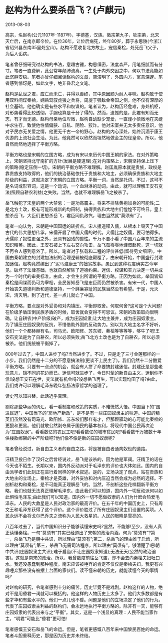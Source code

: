 # 赵构为什么要杀岳飞？(卢麒元)

2013-08-03

高宗，名赵构(公元1107年-1187年)，字德基，汉族。徽宗第九子，钦宗弟，北宋灭亡后，在南京即帝位。在位36年，让位后病死，终年80岁，葬于永思陵(今浙江省绍兴县东南35里处宝山)。赵构不愿收复北方故土，宠信秦桧，处死岳飞父子，为后人诟病。

笔者曾仔细研究过赵构的书法，意趣古雅，构思缜密，法度森严，用笔细腻而有分寸。笔者一直费解，此公常年颠沛流离，一生处于内外交困之中，何以书法竟能如此沉静安稳。笔者亦曾仔细阅读赵构的文章，简洁明了，外圆内方，寓意深邃。笔者感到惊讶是，如此文字，绝非昏君之文笔。

赵构是乱世之君，应亡而未亡，并得以善终，其中原因颇为耐人寻味。赵构敢于使用双料间谍秦桧，娴熟驾驭虎狼之兵将，周旋于强敌金帝国之侧，他不仅有深厚的社会基础，他也确实是有些水平和权谋的。笔者认为，赵构历经危难，身处机枢，对形势看得比较透彻，手腕也算是十分了得的。然而，遗憾的是，此君有知而无志，有才而无德。赵构母亲地位卑微，赵构自幼缺少宠爱，一直谨小慎微地在夹缝中求生存，致使他性情偏狭、自私、阴险、狡诈。他对宋室并无太多责任意识，他对子民亦无关爱之情，他更无千古一帝的野心。赵构的内心深处，始终沉湎于康王优游的上流社会生活。为此，他竟然可以欣然而坦然地做金主的侄皇帝。所以，他自然而然地选择了平衡方略。

平衡方略也是宋朝的立国方略，成为有宋以来历代中国王朝的家法。在对外策略上，宋朝坚持北守南扩的方针(发展是硬道理);在对内策略上，宋朝坚持保上压下的策略(稳定压倒一切)。宋朝的平衡方略不难理解。赵匡胤原本就是贵族，政权是靠贵族支持取得的，他们的统治基础依托于贵族和大地主，必须确保贵族和大地主阶级的利益，这就决定了宋朝的立国方略。平衡一词，当然是托词。不过，这可不是名词或形容词，这是一个动词，一个血淋淋的动词。由此，就可以理解王安石变法(照顾自耕农利益)之失败。当然，也就不难理解岳飞之被杀了。

岳飞触犯了宋皇的两个大禁忌：一是功高震主，将来不排除黄袍加身的可能性;二是北方土改，极有可能形成新的均田制，搞得贵族和大地主们惶惶不可终日。皇上想杀岳飞，大臣们更想杀岳飞，君臣同仇敌忾，理由当然就“莫须有”了。

笔者一向认为，宋朝是中国国运的转折点。宋人援道释入儒，从根本上毁灭了中国古代的伟大思想传承。宋儒开启了中国犬儒的时代。犬儒比之奴儒，要可怕得多。犬儒除了奴性更强之外，还具有凶残的兽性。千万不要小看了中国八百年来的主流知识精英。因此，王安石被上下左右交向攻击，岳飞孤零零地慷慨赴死，这一切就不再令人感到意外了。所以，笔者对于张载和二程的评价甚低(留待另文细评)。中国由秦朝建立的封建加法制的治理逻辑被彻底颠覆了，由宋朝开始，中国盛行封建加迷信。赵构竟然编出了“泥马渡康王”的拙劣故事。愚民到这种程度确实古今罕见。破坏了法律基础，也就自然解除了道德约束。迷信、权谋和实力决定一切并成为一个时代的审美标准。由此，才会生出所谓的平衡方略。正因为如此，举国皆知秦桧是间谍而仍可为宰相，全民皆知岳飞是忠臣而仍然被杀害。有宋一代，中国人开始丧失道德判断和道德坚持，一个鲜廉寡耻的民族当然没有希望。于是，元灭宋，清灭明。到了近代，差一点儿就亡了中国。

平衡方略，要点是对外妥协和对内镇压。平衡即取舍。何取何舍?这可是个大问题!在阶级矛盾压倒民族矛盾的时候，取舍就会变得不可思议。宋朝的政策取向很明确。让自耕农(中产阶级)破产，成为庄园奴隶;让大地主兼并，成为庄园奴隶主。为了镇压庄园奴隶的反抗，不惜借助外国的反动势力。别以为大地主名字不好听，他们一个个都赫赫有名，司马光、欧阳修、苏东坡、秦桧等等等等，够牛了吧!王安石变法是为了自耕农，所以必须失败;岳飞北方土改也是为了自耕农，所以必须被杀。他们统统被平衡掉了。

800年过去了，中国人进步了吗?当然进步了。不过，只是走了三寸金莲那样的一小步。我们仍然是十二分的不愿意搞法制(更谈不上民主了)。我们仍然十二分酷爱平衡方略。只要有一点点的机会，就会有人拼了命要搞封建迷信。封建还是那些老玩意儿，镶不同的花边而已。迷信可就进步了，今日时髦的新自由主义，迷到你不信!设想王安石在世，变法就有机会吗?设想岳飞再生，可以实现均田了吗?由此，我们或许可以理解毛泽东晚年弘扬法家哲学的道理了。

读史可以知兴替。此话近乎真理。

剔除那些华丽的词汇，看一看制度和政策的实质，不难恍然大悟。中国当下的“国进民退”，中国当下的“房地产新政”，是不是有一些庄园奴隶主的味道。中国的精英们虽然没有司马光、欧阳修、苏东坡们那样有才，但那颗驿动的心可能比秦桧的更狠和更黑。他们就敢公然剥夺属于国民的基本权利，将现代中国公民再次沦为“庄园奴隶”。看看数亿的农民工吧!看看数亿的城市贫民吧?看看数千万被数十年供楼款绑架的中产阶级吧?他们像不像是新的庄园奴隶呢?

笔者曾经说过，新自由主义者的自由之路，将是被自由者通向奴役的道路。

汪精卫投日作了汉奸之后曾经说过，岳飞是该杀的，因为他是军阀。汪精卫的话在今天也不陌生。长期以来，国内外反动派对于毛泽东的评价也大体如此。国内的自由派学者们此刻正在进行着同样的学术叙述。是的，立场决定了观点。站在贵族和大地主的立场上，秦桧才是英雄，对外妥协和对内压迫当然会成为必然的选择。不剖析赵构和秦桧，是不可能真正理解岳飞的。当然，不剖析这些花样翻新平衡方略，我们也就无法真正理解毛泽东。由此我们可以知道，国内外一切反动派何以如此惧怕毛泽东;由此我们可以知道，国内外一切不愿做奴隶的人们为什麽会热爱毛泽东。人民的大救星是人民对政治家的最高评价。在五千年的中国历史上，只有周文王和毛泽东获得了这个评价。这个评价胜过了所有庄园奴隶主们设置的奖项。人民永远不会将戈尔巴乔夫之流称为人民大救星的。人民的眼睛是雪亮的。

八百年过去了，当代中国知识分子能够读懂宋史吗?显然，不能够!至少，没有人真正读懂秦桧。一句“莫须有”其实已经道出了宋朝的政治内涵。何为“莫须有”?第一，杀岳飞乃是朝中共识，所以理由“莫须有”;第二，杀岳飞的理由难于启齿，所以理由“莫须有”;第三，杀岳飞无需司法程序，所以理由“莫须有”。够清楚了吧!朝中共识(庄园奴隶主共识);难于启齿(不让庄园奴隶知道);无法无天(公然的政治迫害)。这就是南宋的政治。所以，我曾数度前往岳飞庙，却不会去向秦桧夫妇吐口水。我还没愚蠢到那种程度。南宋应该被唾弃的肯定不仅仅是秦桧夫妇。我更有兴趣唾弃那些没有被摆上台面的家伙们。读不懂宋朝的历史，就能读懂今天的事情吗?

对赵构的研究，令笔者感到十分的痛苦。历史毕竟不是戏剧。赵构这样的人物，绝对不是用昏君一词就可以概括的。他这样的人物历史上太多了。他们大多数都是有些才华和有些水平的。他们一点儿也不昏。问题是他们的立场决定了他们的行为。代表了庄园奴隶主利益的赵构们，会永远地执行平衡方略的。除非有一天，能够有庄园奴隶的代表出来与之“平衡”。其实，这是一个浅显的真理：人民不能当家作主，“明君”可能比“昏君”更可怕!

笔者感慨王安石和岳飞的命运。但是，笔者更感慨八百年来中国黎民百姓的命运。笔者斗胆重释历史，那是因为历史并未终结。